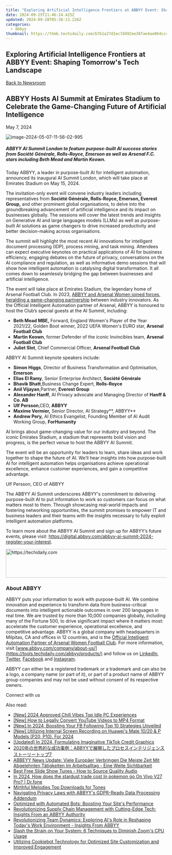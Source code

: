 ```yaml
---
title: "Exploring Artificial Intelligence Frontiers at ABBYY Event: Shaping Tomorrow's Tech Landscape"
date: 2024-09-25T21:46:24.425Z
updated: 2024-09-28T05:38:13.226Z
categories:
  - abbyy
thumbnail: https://thmb.techidaily.com/b7b1a27d1ec7d492ee38fae4ae064cccff7a07bb81d0c83c83f67196d92674a7.jpg
---
```


## Exploring Artificial Intelligence Frontiers at ABBYY Event: Shaping Tomorrow's Tech Landscape

[Back to Newsroom](https://tools.techidaily.com/abbyy/products/)

## ABBYY Hosts AI Summit at Emirates Stadium to Celebrate the Game-Changing Future of Artificial Intelligence

May 7, 2024

![image-2024-05-07-11-56-02-995](https://content.abbyy.com/-/media/project/abbyy/abbyy/company/newsroom/news-images/image-2024-05-07-11-56-02-995.png?h=729&iar=0&w=1296)

##### ABBYY AI Summit London to feature purpose-built AI success stories from Société Générale, Rolls-Royce, Emerson as well as Arsenal F.C. stars including Beth Mead and Martin Keown.

Today ABBYY, a leader in purpose-built AI for intelligent automation, announced its inaugural AI Summit London, which will take place at Emirates Stadium on May 15, 2024.

The invitation-only event will convene industry leaders including representatives from **Société Générale, Rolls-Royce, Emerson, Everest Group,** and other prominent global organisations, to delve into the groundbreaking advancement of artificial intelligence and its impact on businesses globally. The sessions will cover the latest trends and insights on Generative AI and large languages models (LLMs) as well as purpose-built AI solutions as game changers to drive increased productivity and better decision-making across organisations.

The summit will highlight the most recent AI innovations for intelligent document processing (IDP), process mining, and task mining. Attendees can expect executive keynotes on practical applications of AI for business efficiency, engaging debates on the future of privacy, conversations on the AI compliance and regulation, as well as informative demo sessions that will show how intelligent automation is catalysing digital transformation. It all comes down to seamlessly bridging the gap between businesses and artificial intelligence. 

The event will take place at Emirates Stadium, the legendary home of Arsenal Football Club. In 2023, [ABBYY and Arsenal Women joined forces, heralding a game-changing partnership](https://tools.techidaily.com/abbyy/products/) between industry innovators. As the Official Intelligent Automation partner of Arsenal, ABBYY is honoured to host the Club’s special guests at the AI Summit, including:

* **Beth Mead MBE,** Forward, England Women's Player of the Year 2021/22, Golden Boot winner, 2022 UEFA Women's EURO star, **Arsenal Football Club**
* **Martin Keown**, former Defender of the iconic Invincibles team, **Arsenal Football Club**
* **Juliet Slot**, Chief Commercial Officer, **Arsenal Football Club**

ABBYY AI Summit keynote speakers include:

* **Simon Higgs**, Director of Business Transformation and Optimisation, **Emerson**
* **Elias El Ramy**, Senior Enterprise Architect, **Société Générale**
* **Bhavik Bhatt**,Business Change Expert, **Rolls-Royce**
* **Anil Vijayan**,Partner, **Everest Group**
* **Alexander Hanff**, AI Privacy advocate and Managing Director of **Hanff & Co. AB**
* **Ulf Persson**,CEO, **ABBYY**
* **Maxime Vermier,** Senior Director, AI Strategy**, ABBYY**
* **Andrew Pery,** AI Ethics Evangelist, Founding Member of AI Audit Working Group, **ForHumanity**

AI brings about game-changing value for our industry and beyond. The iconic Emirates Stadium, a stadium that represents bold vision and progress, is the perfect venue to host the ABBYY AI Summit. 

The event will be an opportunity for leaders to learn, share ideas and work together to shape the future of AI. We’ll hear insights into how purpose-built AI for intelligent automation helps organisations achieve operational excellence, enhance customer experiences, and gain a competitive advantage.

Ulf Persson, CEO of ABBYY

The ABBYY AI Summit underscores ABBYY's commitment to delivering purpose-built AI to put information to work so customers can focus on what matters most to them. Through showcasing real-world impacts and fostering networking opportunities, the summit promises to empower IT and business leaders and their teams with the insights necessary to fully exploit intelligent automation platforms.

To learn more about the ABBYY AI Summit and sign up for ABBYY’s future events, please visit: <https://digital.abbyy.com/abbyy-ai-summit-2024-register-your-interest>. 

<!-- affiliate ads begin -->
<a href="https://appsumo.8odi.net/c/5597632/2118326/7443" target="_top" id="2118326">
  <img src="//a.impactradius-go.com/display-ad/7443-2118326" border="0" alt="https://techidaily.com" width="728" height="90"/>
</a>
<img height="0" width="0" src="https://appsumo.8odi.net/i/5597632/2118326/7443" style="position:absolute;visibility:hidden;" border="0" />
<!-- affiliate ads end -->

### About ABBYY

ABBYY puts your information to work with purpose-built AI. We combine innovation and experience to transform data from business-critical documents into intelligent actionable outcomes in over 200 languages in real time. We are trusted by more than 10,000 companies globally, including many of the Fortune 500, to drive significant impact where it matters most: accelerate the customer experience, operational excellence, and competitive advantage. ABBYY is a global company with headquarters in Milpitas, CA and offices in 12 countries, and is the [Official Intelligent Automation Partner of Arsenal Women Football Club](https://tools.techidaily.com/abbyy/products/). For more information, visit [www.abbyy.com/company/about-us/](https://tools.techidaily.com/abbyy/products/) and follow us on [LinkedIn](https://www.linkedin.com/company/abbyy), [Twitter](https://twitter.com/ABBYY%5FSoftware), [Facebook](https://www.facebook.com/ABBYYsoft) and [Instagram](https://www.instagram.com/abbyyglobal/).

ABBYY can either be a registered trademark or a trademark and can also be a logo, a company name (or part of it), or part of a product name of ABBYY group companies and may not be used without consent of its respective owners.

Connect with us

<ins class="adsbygoogle"
     style="display:block"
     data-ad-format="autorelaxed"
     data-ad-client="ca-pub-7571918770474297"
     data-ad-slot="1223367746"></ins>

<ins class="adsbygoogle"
     style="display:block"
     data-ad-client="ca-pub-7571918770474297"
     data-ad-slot="8358498916"
     data-ad-format="auto"
     data-full-width-responsive="true"></ins>

<span class="atpl-alsoreadstyle">Also read:</span>
<div><ul>
<li><a href="https://on-screen-recording.techidaily.com/new-2024-approved-chill-vibes-top-idle-pc-experiences/"><u>[New] 2024 Approved Chill Vibes Top Idle PC Experiences</u></a></li>
<li><a href="https://youtube-help.techidaily.com/new-how-to-legally-convert-youtube-videos-to-mp4-format/"><u>[New] How to Legally Convert YouTube Videos to MP4 Format</u></a></li>
<li><a href="https://facebook-video-recording.techidaily.com/new-in-2024-boosting-your-fb-following-top-10-strategies-unveiled/"><u>[New] In 2024, Boosting Your FB Following Top 10 Strategies Unveiled</u></a></li>
<li><a href="https://screen-mirroring-recording.techidaily.com/1716069715829-new-utilizing-internal-screen-recording-on-huaweis-mate-1020-and-p-models-p20-p10-for-2024/"><u>[New] Utilizing Internal Screen Recording on Huawei's Mate 10/20 & P Models (P20, P10). For 2024</u></a></li>
<li><a href="https://tiktok-video-recordings.techidaily.com/updated-in-2024-formulating-imaginative-tiktok-credit-graphics/"><u>[Updated] In 2024, Formulating Imaginative TikTok Credit Graphics</u></a></li>
<li><a href="https://solve-popular.techidaily.com/2020abbyy7/"><u>2020年の世界的な成功事例：ABBYYで展開したプロセスインテリジェンスストーリートップ7</u></a></li>
<li><a href="https://solve-popular.techidaily.com/abbeyy-news-update-viele-europaer-verbringen-die-meiste-zeit-mit-abgelehnten-tatigkeiten-im-arbeitsalltag-eine-weite-sichtbarkeit/"><u>ABBEYY News Update: Viele Europäer Verbringen Die Meiste Zeit Mit Abgelehnten Tätigkeiten Im Arbeitsalltag - Eine Weite Sichtbarkeit</u></a></li>
<li><a href="https://win-howtos.techidaily.com/best-free-slide-show-tunes-how-to-source-quality-audio/"><u>Best Free Slide Show Tunes - How to Source Quality Audio</u></a></li>
<li><a href="https://change-location.techidaily.com/in-2024-how-does-the-stardust-trade-cost-in-pokemon-go-on-vivo-v27-pro-drfone-by-drfone-virtual-android/"><u>In 2024, How does the stardust trade cost In pokemon go On Vivo V27 Pro? | Dr.fone</u></a></li>
<li><a href="https://extra-resources.techidaily.com/mirthful-melodies-top-downloads-for-tones/"><u>Mirthful Melodies Top Downloads for Tones</u></a></li>
<li><a href="https://solve-popular.techidaily.com/navigating-privacy-laws-with-abbyys-gdpr-ready-data-processing-addendum/"><u>Navigating Privacy Laws with ABBYY's GDPR-Ready Data Processing Addendum</u></a></li>
<li><a href="https://solve-popular.techidaily.com/optimized-with-automated-bots-boosting-your-sites-performance/"><u>Optimized with Automated Bots: Boosting Your Site's Performance</u></a></li>
<li><a href="https://solve-popular.techidaily.com/revolutionizing-supply-chain-management-with-cutting-edge-tech-insights-from-an-abbyy-authority/"><u>Revolutionizing Supply Chain Management with Cutting-Edge Tech: Insights From an ABBYY Authority</u></a></li>
<li><a href="https://solve-popular.techidaily.com/revolutionizing-team-dynamics-exploring-ais-role-in-reshaping-todays-work-environment-insights-from-abbyy/"><u>Revolutionizing Team Dynamics: Exploring AI's Role in Reshaping Today's Work Environment - Insights From ABBYY</u></a></li>
<li><a href="https://win-blog.techidaily.com/slash-the-strain-on-your-system-6-techniques-to-diminish-zooms-cpu-usage/"><u>Slash the Strain on Your System: 6 Techniques to Diminish Zoom's CPU Usage</u></a></li>
<li><a href="https://solve-popular.techidaily.com/utilizing-cookiebot-technology-for-optimized-site-customization-and-improved-engagement/"><u>Utilizing Cookiebot Technology for Optimized Site Customization and Improved Engagement</u></a></li>
</ul></div>

